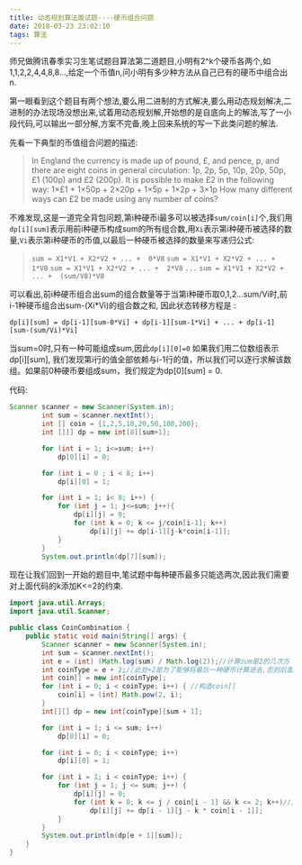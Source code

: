 ```yaml
---
title: 动态规划算法面试题----硬币组合问题
date: 2018-03-23 23:02:10
tags: 算法
---
```


师兄做腾讯春季实习生笔试题目算法第二道题目,小明有2^k个硬币各两个,如1,1,2,2,4,4,8,8...,给定一个币值n,问小明有多少种方法从自己已有的硬币中组合出n.

第一眼看到这个题目有两个想法,要么用二进制的方式解决,要么用动态规划解决,二进制的办法现场没想出来,试着用动态规划解,开始想的是自底向上的解法,写了一小段代码,可以输出一部分解,方案不完备,晚上回来系统的写一下此类问题的解法.
  <!-- more-->
先看一下典型的币值组合问题的描述:
> In England the currency is made up of pound, £, and pence, p, and there are eight coins in general circulation:
>    1p, 2p, 5p, 10p, 20p, 50p, £1 (100p) and £2 (200p).
>It is possible to make £2 in the following way:
>    1×£1 + 1×50p + 2×20p + 1×5p + 1×2p + 3×1p
>How many different ways can £2 be made using any number of coins?

不难发现,这是一道完全背包问题,第i种硬币i最多可以被选择`sum/coin[i]`个,我们用`dp[i][sum]`表示用前i种硬币构成sum的所有组合数,用`Xi`表示第i种硬币被选择的数量,`Vi`表示第i种硬币的币值,以最后一种硬币被选择的数量来写递归公式:
> `sum = X1*V1 + X2*V2 + ... +  0*V8`
`sum = X1*V1 + X2*V2 + ... +  1*V8`
`sum = X1*V1 + X2*V2 + ... +  2*V8`
`...`
>`sum = X1*V1 + X2*V2 + ... +  (sum/V8)*V8`

可以看出,前i种硬币组合出sum的组合数量等于当第i种硬币取0,1,2...sum/Vi时,前i-1种硬币组合出sum-(Xi*Vi)的组合数之和,
因此状态转移方程是 :

`dp[i][sum] = dp[i-1][sum-0*Vi] + dp[i-1][sum-1*Vi] + ... + dp[i-1][sum-(sum/Vi)*Vi] `

当sum=0时,只有一种可能组成sum,因此`dp[i][0]=0`
如果我们用二位数组表示dp[i][sum], 我们发现第i行的值全部依赖与i-1行的值，所以我们可以逐行求解该数组。如果前0种硬币要组成sum，我们规定为dp[0][sum] = 0.

代码:

```java
Scanner scanner = new Scanner(System.in);
        int sum = scanner.nextInt();
        int [] coin = {1,2,5,10,20,50,100,200};
        int [][] dp = new int[8][sum+1];

        for (int i = 1; i<=sum; i++)
            dp[0][i] = 0;

        for (int i = 0 ; i < 8; i++)
            dp[i][0] = 1;

        for (int i = 1; i< 8; i++) {
            for (int j = 1; j<=sum; j++){
                dp[i][j] = 0;
                for (int k = 0; k <= j/coin[i-1]; k++)
                    dp[i][j] += dp[i-1][j-k*coin[i-1]];
            }
        }
        System.out.println(dp[7][sum]);
```

现在让我们回到一开始的题目中,笔试题中每种硬币最多只能选两次,因此我们需要对上面代码的k添加K<=2的约束.

```java
import java.util.Arrays;
import java.util.Scanner;

public class CoinCombination {
    public static void main(String[] args) {
        Scanner scanner = new Scanner(System.in);
        int sum = scanner.nextInt();
        int e = (int) (Math.log(sum) / Math.log(2));//计算sum是2的几次方
        int coinType = e + 2;//此处+2是为了能够将最后一种硬币计算进去,否则后面循环会少算,因为dp[i][j]表示的是前i个硬币组合成j的数目.
        int coin[] = new int[coinType];
        for (int i = 0; i < coinType; i++) { //构造coin[]
            coin[i] = (int) Math.pow(2, i);
        }
        int[][] dp = new int[coinType][sum + 1];

        for (int i = 1; i <= sum; i++)
            dp[0][i] = 0;

        for (int i = 0; i < coinType; i++)
            dp[i][0] = 1;

        for (int i = 1; i < coinType; i++) {
            for (int j = 1; j <= sum; j++) {
                dp[i][j] = 0;
                for (int k = 0; k <= j / coin[i - 1] && k <= 2; k++)//此处添加K<=2的约束
                    dp[i][j] += dp[i - 1][j - k * coin[i - 1]];
            }
        }
        System.out.println(dp[e + 1][sum]);
    }
}
```




